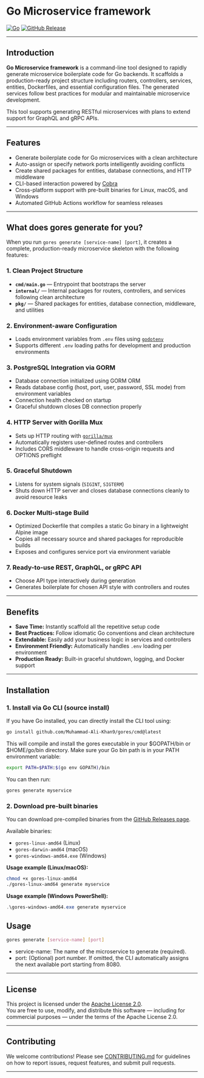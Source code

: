 # Go Microservice framework

[![Go](https://img.shields.io/badge/go-1.20-blue.svg)](https://golang.org)
[![GitHub Release](https://img.shields.io/github/v/release/Muhammad-Ali-Khan9/gores)](https://github.com/Muhammad-Ali-Khan9/gores/releases)  

---

## Introduction

**Go Microservice framework** is a command-line tool designed to rapidly generate microservice boilerplate code for Go backends. It scaffolds a production-ready project structure including routers, controllers, services, entities, Dockerfiles, and essential configuration files. The generated services follow best practices for modular and maintainable microservice development.

This tool supports generating RESTful microservices with plans to extend support for GraphQL and gRPC APIs.

---

## Features

- Generate boilerplate code for Go microservices with a clean architecture  
- Auto-assign or specify network ports intelligently avoiding conflicts  
- Create shared packages for entities, database connections, and HTTP middleware  
- CLI-based interaction powered by [Cobra](https://github.com/spf13/cobra)  
- Cross-platform support with pre-built binaries for Linux, macOS, and Windows  
- Automated GitHub Actions workflow for seamless releases

---

## What does gores generate for you?

When you run `gores generate [service-name] [port]`, it creates a complete, production-ready microservice skeleton with the following features:

### 1. Clean Project Structure

- **`cmd/main.go`** — Entrypoint that bootstraps the server
- **`internal/`** — Internal packages for routers, controllers, and services following clean architecture
- **`pkg/`** — Shared packages for entities, database connection, middleware, and utilities

### 2. Environment-aware Configuration

- Loads environment variables from `.env` files using [`godotenv`](https://github.com/joho/godotenv)
- Supports different `.env` loading paths for development and production environments

### 3. PostgreSQL Integration via GORM

- Database connection initialized using GORM ORM
- Reads database config (host, port, user, password, SSL mode) from environment variables
- Connection health checked on startup
- Graceful shutdown closes DB connection properly

### 4. HTTP Server with Gorilla Mux

- Sets up HTTP routing with [`gorilla/mux`](https://github.com/gorilla/mux)
- Automatically registers user-defined routes and controllers
- Includes CORS middleware to handle cross-origin requests and OPTIONS preflight

### 5. Graceful Shutdown

- Listens for system signals (`SIGINT`, `SIGTERM`)
- Shuts down HTTP server and closes database connections cleanly to avoid resource leaks

### 6. Docker Multi-stage Build

- Optimized Dockerfile that compiles a static Go binary in a lightweight Alpine image
- Copies all necessary source and shared packages for reproducible builds
- Exposes and configures service port via environment variable

### 7. Ready-to-use REST, GraphQL, or gRPC API

- Choose API type interactively during generation
- Generates boilerplate for chosen API style with controllers and routes

---

## Benefits

- **Save Time:** Instantly scaffold all the repetitive setup code
- **Best Practices:** Follow idiomatic Go conventions and clean architecture
- **Extendable:** Easily add your business logic in services and controllers
- **Environment Friendly:** Automatically handles `.env` loading per environment
- **Production Ready:** Built-in graceful shutdown, logging, and Docker support

---

## Installation

### 1. Install via Go CLI (source install)

If you have Go installed, you can directly install the CLI tool using:

```bash
go install github.com/Muhammad-Ali-Khan9/gores/cmd@latest
```

This will compile and install the gores executable in your $GOPATH/bin or $HOME/go/bin directory.
Make sure your Go bin path is in your PATH environment variable:

```bash
export PATH=$PATH:$(go env GOPATH)/bin
```

You can then run:

```bash
gores generate myservice
```

### 2. Download pre-built binaries

You can download pre-compiled binaries from the [GitHub Releases page](https://github.com/your-username/go-microservice-boilerplate/releases).

Available binaries:

- `gores-linux-amd64` (Linux)  
- `gores-darwin-amd64` (macOS)  
- `gores-windows-amd64.exe` (Windows)  

**Usage example (Linux/macOS):**

```bash
chmod +x gores-linux-amd64
./gores-linux-amd64 generate myservice
```

**Usage example (Windows PowerShell):**

```Powershell
.\gores-windows-amd64.exe generate myservice
```

## Usage

```bash
gores generate [service-name] [port]
```

 - service-name: The name of the microservice to generate (required).
 - port: (Optional) port number. If omitted, the CLI automatically assigns the next available port starting from 8080.

---

## License

This project is licensed under the [Apache License 2.0](LICENSE).  
You are free to use, modify, and distribute this software — including for commercial purposes — under the terms of the Apache License 2.0.


---

## Contributing

We welcome contributions! Please see [CONTRIBUTING.md](CONTRIBUTING.md) for guidelines on how to report issues, request features, and submit pull requests.


---